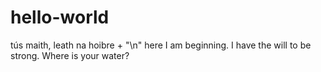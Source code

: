 # hello-world
tús maith, leath na hoibre + "\n"
here I am beginning. I have the will to be strong.
Where is your water?
